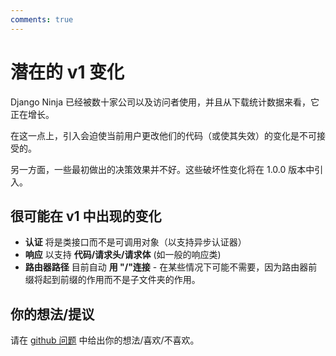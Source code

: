 ```yaml
---
comments: true
---
```

# 潜在的 v1 变化

Django Ninja 已经被数十家公司以及访问者使用，并且从下载统计数据来看，它正在增长。

在这一点上，引入会迫使当前用户更改他们的代码（或使其失效）的变化是不可接受的。

另一方面，一些最初做出的决策效果并不好。这些破坏性变化将在 1.0.0 版本中引入。

## 很可能在 v1 中出现的变化

 - **认证** 将是类接口而不是可调用对象（以支持异步认证器）
 - **响应** 以支持 **代码/请求头/请求体** (如一般的响应类)
 - **路由器路径** 目前自动 **用 "/"连接** - 在某些情况下可能不需要，因为路由器前缀将起到前缀的作用而不是子文件夹的作用。

## 你的想法/提议

请在 [github 问题](https://github.com/vitalik/django-ninja/issues/146) 中给出你的想法/喜欢/不喜欢。

